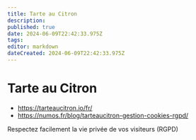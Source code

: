 ```yaml
---
title: Tarte au Citron
description: 
published: true
date: 2024-06-09T22:42:33.975Z
tags: 
editor: markdown
dateCreated: 2024-06-09T22:42:33.975Z
---
```


# Tarte au Citron

- <https://tarteaucitron.io/fr/>
- <https://numos.fr/blog/tarteaucitron-gestion-cookies-rgpd/>

Respectez facilement la vie privée de vos visiteurs (RGPD)